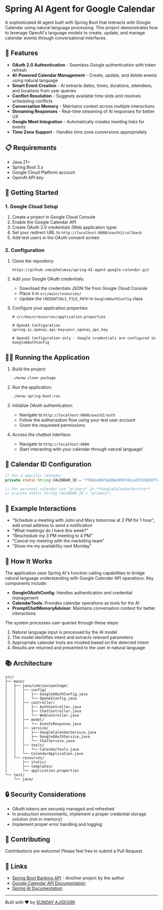 # Spring AI Agent for Google Calendar

A sophisticated AI agent built with Spring Boot that interacts with Google Calendar using natural language processing.
This project demonstrates how to leverage OpenAI's language models to create, update, and manage calendar events through
conversational interfaces.

## 🌟 Features

- **OAuth 2.0 Authentication** - Seamless Google authentication with token refresh
- **AI-Powered Calendar Management** - Create, update, and delete events using natural language
- **Smart Event Creation** - AI extracts dates, times, durations, attendees, and locations from user queries
- **Conflict Resolution** - Suggests available time slots and resolves scheduling conflicts
- **Conversation Memory** - Maintains context across multiple interactions
- **Streaming Responses** - Real-time streaming of AI responses for better UX
- **Google Meet Integration** - Automatically creates meeting links for events
- **Time Zone Support** - Handles time zone conversions appropriately

## 📋 Requirements

- Java 21+
- Spring Boot 3.x
- Google Cloud Platform account
- OpenAI API key

## 🚀 Getting Started

### 1. Google Cloud Setup

1. Create a project in Google Cloud Console
2. Enable the Google Calendar API
3. Create OAuth 2.0 credentials (Web application type)
4. Set your redirect URL to `http://localhost:8080/oauth2/callback`
5. Add test users in the OAuth consent screen

### 2. Configuration

1. Clone the repository:
   ```bash
   https://github.com/phelumie/spring-AI-agent-google-calendar.git
   ```

2. Add your Google OAuth credentials:
    - Download the credentials JSON file from Google Cloud Console
    - Place it in `src/main/resources/`
    - Update the `CREDENTIALS_FILE_PATH` in `GoogleOAuthConfig` class

3. Configure your application properties:
   ```properties
   # src/main/resources/application.properties
   
   # OpenAI Configuration
   spring.ai.openai.api-key=your_openai_api_key
   
   # OpenAI Configuration only - Google credentials are configured in GoogleOAuthConfig
   ```

## 🏃‍♀️ Running the Application

1. Build the project:
   ```bash
   ./mvnw clean package
   ```

2. Run the application:
   ```bash
   ./mvnw spring-boot:run
   ```

3. Initialize OAuth authentication:
    - Navigate to `http://localhost:8080/oauth2/auth`
    - Follow the authorization flow using your test user account
    - Grant the requested permissions

4. Access the chatbot interface:
    - Navigate to `http://localhost:8080`
    - Start interacting with your calendar through natural language!

## 🧪 Calendar ID Configuration

```java
// For a specific calendar
private static String CALENDAR_ID = "f7861edb71e65be395745ca37215d3d77c941c74e54264e41188015e2573668b@group.calendar.google.com";

// For personal calendar use "primary" in **GoogleCalendarService**
// private static String CALENDAR_ID = "primary";
```

## 🤖 Example Interactions

- "Schedule a meeting with John and Mary tomorrow at 2 PM for 1 hour", add email address to send a notification
- "What meetings do I have this week?"
- "Reschedule my 3 PM meeting to 4 PM"
- "Cancel my meeting with the marketing team"
- "Show me my availability next Monday"

## 🧠 How It Works

The application uses Spring AI's function calling capabilities to bridge natural language understanding with Google
Calendar API operations. Key components include:

- **GoogleOAuthConfig**: Handles authentication and credential management
- **CalendarTools**: Provides calendar operations as tools for the AI
- **PromptChatMemoryAdvisor**: Maintains conversation context for better interactions

The system processes user queries through these steps:

1. Natural language input is processed by the AI model
2. The model identifies intent and extracts relevant parameters
3. Appropriate calendar tools are invoked based on the detected intent
4. Results are returned and presented to the user in natural language

## 📚 Architecture

```
src/
├── main/
│   ├── java/com/yourpackage/
│   │   ├── config/
│   │   │   ├── GoogleOAuthConfig.java
│   │   │   └── OpenAIConfig.java
│   │   ├── controller/
│   │   │   ├── AuthController.java
│   │   │   ├── ChatController.java
│   │   │   └── WebController.java
│   │   ├── model/
│   │   │   └── EventsResponse.java
│   │   ├── service/
│   │   │   ├── GoogleCalendarService.java
│   │   │   ├── GoogleOAuthService.java
│   │   │   └── ChatService.java
│   │   ├── tools/
│   │   │   └── CalendarTools.java
│   │   └── CalendarApplication.java
│   └── resources/
│       ├── static/
│       ├── templates/
│       └── application.properties
└── test/
    └── java/
```

## 🔒 Security Considerations

- OAuth tokens are securely managed and refreshed
- In production environments, implement a proper credential storage solution (not in-memory)
- Implement proper error handling and logging

## 🤝 Contributing

Contributions are welcome! Please feel free to submit a Pull Request.

## 🔗 Links

- [Spring Boot Banking API](https://github.com/phelumie/Spring-boot-Banking-API) - Another project by the author
- [Google Calendar API Documentation](https://developers.google.com/calendar/api/guides/overview)
- [Spring AI Documentation](https://docs.spring.io/spring-ai/reference/index.html)

---

Built with ❤️ by [SUNDAY AJISEGIRI](https://github.com/phelumie)